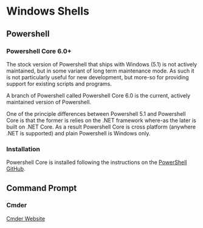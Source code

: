 # Windows Shells

## Powershell

### Powershell Core 6.0+

The stock version of Powershell that ships with Windows (5.1) is not actively maintained, but in some variant of long term maintenance mode. As such it is not particularly useful for new development, but more-so for providing support for existing scripts and programs.

A branch of Powershell called Powershell Core 6.0 is the current, actively maintained version of Powershell.

One of the principle differences between Powershell 5.1 and Powershell Core is that the former is relies on the .NET framework where-as the later is built on .NET Core. As a result Powershell Core is cross platform
(anywhere .NET is supported) and plain Powershell is Windows only.

### Installation

Powershell Core is installed following the instructions on the [PowerShell GitHub](https://github.com/PowerShell/PowerShell).

## Command Prompt

### Cmder

[Cmder Website](http://cmder.net/)
